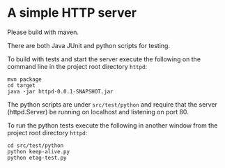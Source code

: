 # A simple HTTP server

Please build with maven.

There are both Java JUnit and python scripts for testing.

To build with tests and start the server execute the following on the command line in the project root directory `httpd`:

```
mvn package
cd target
java -jar httpd-0.0.1-SNAPSHOT.jar
```

The python scripts are under `src/test/python` and require that the server (httpd.Server) be running on localhost and listening on port 80.

To run the python tests execute the following in another window from the project root directory `httpd`:

```
cd src/test/python
python keep-alive.py
python etag-test.py
```
